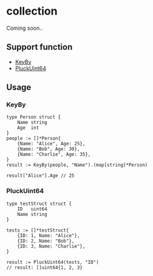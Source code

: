 # collection

Coming soon..

## Support function

* [KeyBy](#KeyBy)
* [PluckUint64](#PluckUint64)

## Usage

### KeyBy

```
type Person struct {
	Name string
	Age  int
}
people := []*Person{
	{Name: "Alice", Age: 25},
	{Name: "Bob", Age: 30},
	{Name: "Charlie", Age: 35},
}
result := KeyBy(people, "Name").(map[string]*Person)

result["Alice"].Age // 25
```

### PluckUint64

```
type testStruct struct {
	ID   uint64
	Name string
}

tests := []*testStruct{
	{ID: 1, Name: "Alice"},
	{ID: 2, Name: "Bob"},
	{ID: 3, Name: "Charlie"},
}

result := PluckUint64(tests, "ID")
// result: []uint64{1, 2, 3}
```